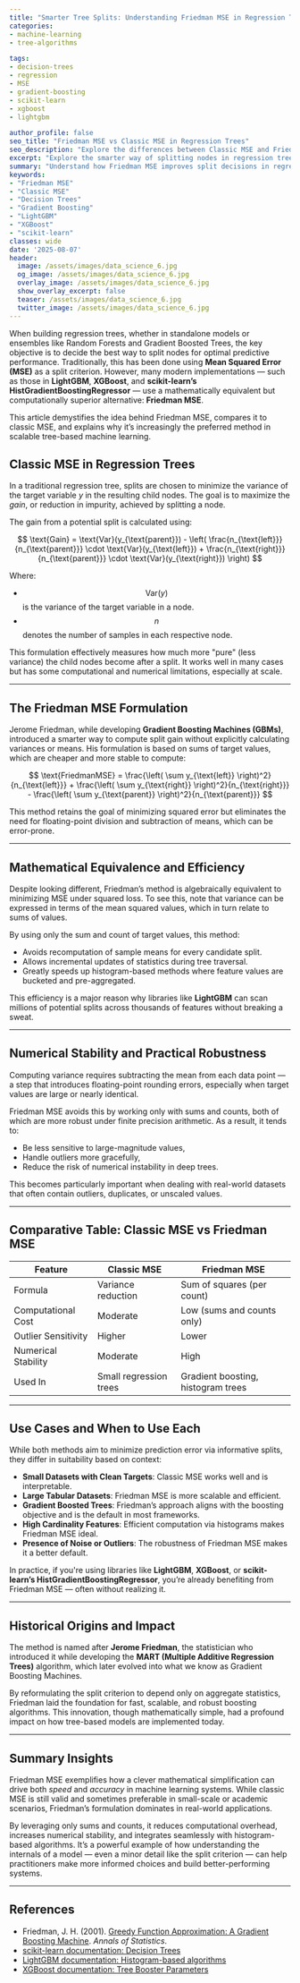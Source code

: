 ```yaml
---
title: "Smarter Tree Splits: Understanding Friedman MSE in Regression Trees"
categories:
- machine-learning
- tree-algorithms

tags:
- decision-trees
- regression
- MSE
- gradient-boosting
- scikit-learn
- xgboost
- lightgbm

author_profile: false
seo_title: "Friedman MSE vs Classic MSE in Regression Trees"
seo_description: "Explore the differences between Classic MSE and Friedman MSE in regression trees. Learn why Friedman MSE offers smarter, faster, and more stable tree splits in gradient boosting algorithms."
excerpt: "Explore the smarter way of splitting nodes in regression trees using Friedman MSE, a computationally efficient and numerically stable alternative to classic variance-based MSE."
summary: "Understand how Friedman MSE improves split decisions in regression trees. Learn about its mathematical foundation, practical advantages, and role in modern libraries like LightGBM and XGBoost."
keywords: 
- "Friedman MSE"
- "Classic MSE"
- "Decision Trees"
- "Gradient Boosting"
- "LightGBM"
- "XGBoost"
- "scikit-learn"
classes: wide
date: '2025-08-07'
header:
  image: /assets/images/data_science_6.jpg
  og_image: /assets/images/data_science_6.jpg
  overlay_image: /assets/images/data_science_6.jpg
  show_overlay_excerpt: false
  teaser: /assets/images/data_science_6.jpg
  twitter_image: /assets/images/data_science_6.jpg
---
```


When building regression trees, whether in standalone models or ensembles like Random Forests and Gradient Boosted Trees, the key objective is to decide the best way to split nodes for optimal predictive performance. Traditionally, this has been done using **Mean Squared Error (MSE)** as a split criterion. However, many modern implementations — such as those in **LightGBM**, **XGBoost**, and **scikit-learn’s HistGradientBoostingRegressor** — use a mathematically equivalent but computationally superior alternative: **Friedman MSE**.

This article demystifies the idea behind Friedman MSE, compares it to classic MSE, and explains why it’s increasingly the preferred method in scalable tree-based machine learning.


## Classic MSE in Regression Trees

In a traditional regression tree, splits are chosen to minimize the variance of the target variable $y$ in the resulting child nodes. The goal is to maximize the *gain*, or reduction in impurity, achieved by splitting a node.

The gain from a potential split is calculated using:

$$
\text{Gain} = \text{Var}(y_{\text{parent}}) - \left( \frac{n_{\text{left}}}{n_{\text{parent}}} \cdot \text{Var}(y_{\text{left}}) + \frac{n_{\text{right}}}{n_{\text{parent}}} \cdot \text{Var}(y_{\text{right}}) \right)
$$

Where:

- $$\text{Var}(y)$$ is the variance of the target variable in a node.
- $$n$$ denotes the number of samples in each respective node.

This formulation effectively measures how much more "pure" (less variance) the child nodes become after a split. It works well in many cases but has some computational and numerical limitations, especially at scale.

---

## The Friedman MSE Formulation

Jerome Friedman, while developing **Gradient Boosting Machines (GBMs)**, introduced a smarter way to compute split gain without explicitly calculating variances or means. His formulation is based on sums of target values, which are cheaper and more stable to compute:

$$
\text{FriedmanMSE} = \frac{\left( \sum y_{\text{left}} \right)^2}{n_{\text{left}}} + \frac{\left( \sum y_{\text{right}} \right)^2}{n_{\text{right}}} - \frac{\left( \sum y_{\text{parent}} \right)^2}{n_{\text{parent}}}
$$

This method retains the goal of minimizing squared error but eliminates the need for floating-point division and subtraction of means, which can be error-prone.

---

## Mathematical Equivalence and Efficiency

Despite looking different, Friedman’s method is algebraically equivalent to minimizing MSE under squared loss. To see this, note that variance can be expressed in terms of the mean squared values, which in turn relate to sums of values.

By using only the sum and count of target values, this method:

- Avoids recomputation of sample means for every candidate split.
- Allows incremental updates of statistics during tree traversal.
- Greatly speeds up histogram-based methods where feature values are bucketed and pre-aggregated.

This efficiency is a major reason why libraries like **LightGBM** can scan millions of potential splits across thousands of features without breaking a sweat.

---

## Numerical Stability and Practical Robustness

Computing variance requires subtracting the mean from each data point — a step that introduces floating-point rounding errors, especially when target values are large or nearly identical.

Friedman MSE avoids this by working only with sums and counts, both of which are more robust under finite precision arithmetic. As a result, it tends to:

- Be less sensitive to large-magnitude values,
- Handle outliers more gracefully,
- Reduce the risk of numerical instability in deep trees.

This becomes particularly important when dealing with real-world datasets that often contain outliers, duplicates, or unscaled values.

---

## Comparative Table: Classic MSE vs Friedman MSE

| Feature                 | Classic MSE                 | Friedman MSE                           |
|------------------------|-----------------------------|----------------------------------------|
| Formula                | Variance reduction          | Sum of squares (per count)             |
| Computational Cost     | Moderate                    | Low (sums and counts only)             |
| Outlier Sensitivity    | Higher                      | Lower                                  |
| Numerical Stability    | Moderate                    | High                                   |
| Used In                | Small regression trees      | Gradient boosting, histogram trees     |

---

## Use Cases and When to Use Each

While both methods aim to minimize prediction error via informative splits, they differ in suitability based on context:

- **Small Datasets with Clean Targets**: Classic MSE works well and is interpretable.
- **Large Tabular Datasets**: Friedman MSE is more scalable and efficient.
- **Gradient Boosted Trees**: Friedman’s approach aligns with the boosting objective and is the default in most frameworks.
- **High Cardinality Features**: Efficient computation via histograms makes Friedman MSE ideal.
- **Presence of Noise or Outliers**: The robustness of Friedman MSE makes it a better default.

In practice, if you're using libraries like **LightGBM**, **XGBoost**, or **scikit-learn’s HistGradientBoostingRegressor**, you’re already benefiting from Friedman MSE — often without realizing it.

---

## Historical Origins and Impact

The method is named after **Jerome Friedman**, the statistician who introduced it while developing the **MART (Multiple Additive Regression Trees)** algorithm, which later evolved into what we know as Gradient Boosting Machines.

By reformulating the split criterion to depend only on aggregate statistics, Friedman laid the foundation for fast, scalable, and robust boosting algorithms. This innovation, though mathematically simple, had a profound impact on how tree-based models are implemented today.

---

## Summary Insights

Friedman MSE exemplifies how a clever mathematical simplification can drive both *speed* and *accuracy* in machine learning systems. While classic MSE is still valid and sometimes preferable in small-scale or academic scenarios, Friedman’s formulation dominates in real-world applications.

By leveraging only sums and counts, it reduces computational overhead, increases numerical stability, and integrates seamlessly with histogram-based algorithms. It’s a powerful example of how understanding the internals of a model — even a minor detail like the split criterion — can help practitioners make more informed choices and build better-performing systems.

---

## References

- Friedman, J. H. (2001). [Greedy Function Approximation: A Gradient Boosting Machine](https://projecteuclid.org/journals/annals-of-statistics/volume-29/issue-5/Greedy-function-approximation--A-gradient-boosting-machine/10.1214/aos/1013203451.full). *Annals of Statistics*.
- [scikit-learn documentation: Decision Trees](https://scikit-learn.org/stable/modules/tree.html)
- [LightGBM documentation: Histogram-based algorithms](https://lightgbm.readthedocs.io/)
- [XGBoost documentation: Tree Booster Parameters](https://xgboost.readthedocs.io/en/stable/)
